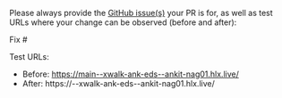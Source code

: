 Please always provide the [GitHub issue(s)](../issues) your PR is for, as well as test URLs where your change can be observed (before and after):

Fix #<gh-issue-id>

Test URLs:
- Before: https://main--xwalk-ank-eds--ankit-nag01.hlx.live/
- After: https://<branch>--xwalk-ank-eds--ankit-nag01.hlx.live/
